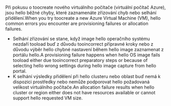 <span data-ttu-id="07eb7-101">Při pokusu o toocreate nového virtuálního počítače (virtuální počítač Azure), jsou hello běžné chyby, které zaznamenáte zřizování chyb nebo selhání přidělení.</span><span class="sxs-lookup"><span data-stu-id="07eb7-101">When you try toocreate a new Azure Virtual Machine (VM), hello common errors you encounter are provisioning failures or allocation failures.</span></span>

* <span data-ttu-id="07eb7-102">Selhání zřizování se stane, když image hello operačního systému nezdaří tooload buď z důvodu tooincorrect přípravné kroky nebo z důvodu výběr hello chybné nastavení během hello image zaznamenat z portálu hello.</span><span class="sxs-lookup"><span data-stu-id="07eb7-102">A provisioning failure happens when hello OS image fails tooload either due tooincorrect preparatory steps or because of selecting hello wrong settings during hello image capture from hello portal.</span></span>
* <span data-ttu-id="07eb7-103">K selhání výsledky přidělení při hello clusteru nebo oblast buď nemá k dispozici prostředky nebo nemůže podporovat hello požadovaná velikost virtuálního počítače.</span><span class="sxs-lookup"><span data-stu-id="07eb7-103">An allocation failure results when hello cluster or region either does not have resources available or cannot support hello requested VM size.</span></span>

